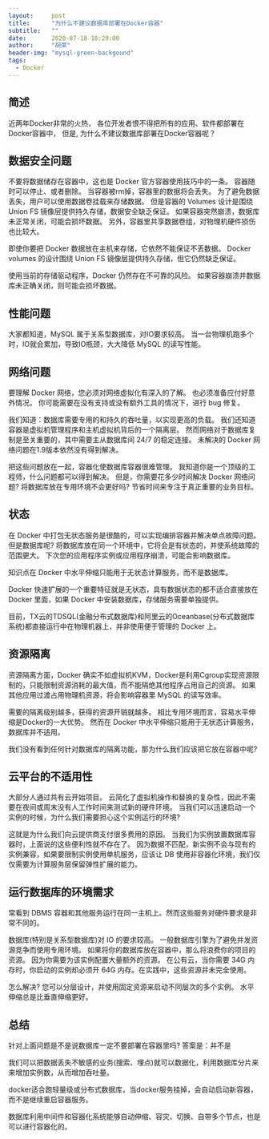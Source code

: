 ```yaml
---
layout:     post
title:      "为什么不建议数据库部署在Docker容器"
subtitle:   ""
date:       2020-07-18 18:29:00
author:     "胡荣"
header-img: "mysql-green-backgound"
tags:
  - Docker
---
```


## 简述
近两年Docker非常的火热，
各位开发者恨不得把所有的应用、软件都部署在Docker容器中，
但是, 为什么不建议数据库部署在Docker容器呢？

## 数据安全问题
不要将数据储存在容器中，这也是 Docker 官方容器使用技巧中的一条。
容器随时可以停止、或者删除。
当容器被rm掉，容器里的数据将会丢失。
为了避免数据丢失，用户可以使用数据卷挂载来存储数据。
但是容器的 Volumes 设计是围绕 Union FS 镜像层提供持久存储，数据安全缺乏保证。
如果容器突然崩溃，数据库未正常关闭，可能会损坏数据。
另外，容器里共享数据卷组，对物理机硬件损伤也比较大。

即使你要把 Docker 数据放在主机来存储，它依然不能保证不丢数据。
Docker volumes 的设计围绕 Union FS 镜像层提供持久存储，但它仍然缺乏保证。

使用当前的存储驱动程序，Docker 仍然存在不可靠的风险。
如果容器崩溃并数据库未正确关闭，则可能会损坏数据。

## 性能问题
大家都知道，MySQL 属于关系型数据库，对IO要求较高。
当一台物理机跑多个时，IO就会累加，导致IO瓶颈，大大降低 MySQL 的读写性能。

## 网络问题
要理解 Docker 网络，您必须对网络虚拟化有深入的了解。
也必须准备应付好意外情况。
你可能需要在没有支持或没有额外工具的情况下，进行 bug 修复。

我们知道：数据库需要专用的和持久的吞吐量，以实现更高的负载。
我们还知道容器是虚拟机管理程序和主机虚拟机背后的一个隔离层。
然而网络对于数据库复制是至关重要的，其中需要主从数据库间 24/7 的稳定连接。
未解决的 Docker 网络问题在1.9版本依然没有得到解决。

把这些问题放在一起，容器化使数据库容器很难管理。
我知道你是一个顶级的工程师，什么问题都可以得到解决。
但是，你需要花多少时间解决 Docker 网络问题? 将数据库放在专用环境不会更好吗? 节省时间来专注于真正重要的业务目标。

## 状态
在 Docker 中打包无状态服务是很酷的，可以实现编排容器并解决单点故障问题。
但是数据库呢? 将数据库放在同一个环境中，它将会是有状态的，并使系统故障的范围更大。
下次您的应用程序实例或应用程序崩溃，可能会影响数据库。

知识点在 Docker 中水平伸缩只能用于无状态计算服务，而不是数据库。

Docker 快速扩展的一个重要特征就是无状态，具有数据状态的都不适合直接放在 Docker 里面，如果 Docker 中安装数据库，存储服务需要单独提供。

目前，TX云的TDSQL(金融分布式数据库)和阿里云的Oceanbase(分布式数据库系统)都直接运行中在物理机器上，并非使用便于管理的 Docker 上。

## 资源隔离
资源隔离方面，Docker 确实不如虚拟机KVM，Docker是利用Cgroup实现资源限制的，只能限制资源消耗的最大值，而不能隔绝其他程序占用自己的资源。
如果其他应用过渡占用物理机资源，将会影响容器里 MySQL 的读写效率。

需要的隔离级别越多，获得的资源开销就越多。
相比专用环境而言，容易水平伸缩是Docker的一大优势。
然而在 Docker 中水平伸缩只能用于无状态计算服务，数据库并不适用。

我们没有看到任何针对数据库的隔离功能，那为什么我们应该把它放在容器中呢?

## 云平台的不适用性
大部分人通过共有云开始项目。
云简化了虚拟机操作和替换的复杂性，因此不需要在夜间或周末没有人工作时间来测试新的硬件环境。
当我们可以迅速启动一个实例的时候，为什么我们需要担心这个实例运行的环境?

这就是为什么我们向云提供商支付很多费用的原因。
当我们为实例放置数据库容器时，上面说的这些便利性就不存在了。
因为数据不匹配，新实例不会与现有的实例兼容，如果要限制实例使用单机服务，应该让 DB 使用非容器化环境，我们仅仅需要为计算服务层保留弹性扩展的能力。

## 运行数据库的环境需求
常看到 DBMS 容器和其他服务运行在同一主机上。然而这些服务对硬件要求是非常不同的。

数据库(特别是关系型数据库)对 IO 的要求较高。
一般数据库引擎为了避免并发资源竞争而使用专用环境。
如果将你的数据库放在容器中，那么将浪费你的项目的资源。
因为你需要为该实例配置大量额外的资源。
在公有云，当你需要 34G 内存时，你启动的实例却必须开 64G 内存。在实践中，这些资源并未完全使用。

怎么解决? 您可以分层设计，并使用固定资源来启动不同层次的多个实例。
水平伸缩总是比垂直伸缩更好。

## 总结

针对上面问题是不是说数据库一定不要部署在容器里吗? 答案是：并不是

我们可以把数据丢失不敏感的业务(搜索、埋点)就可以数据化，利用数据库分片来来增加实例数，从而增加吞吐量。

docker适合跑轻量级或分布式数据库，当docker服务挂掉，会自动启动新容器，而不是继续重启容器服务。

数据库利用中间件和容器化系统能够自动伸缩、容灾、切换、自带多个节点，也是可以进行容器化的。